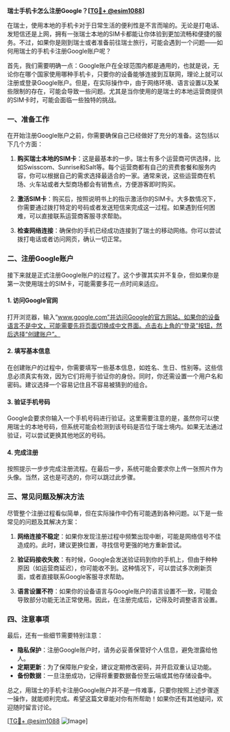 **瑞士手机卡怎么注册Google？[[TG💪+ @esim1088](https://t.me/s/esim1088)]**

在瑞士，使用本地的手机卡对于日常生活的便利性是不言而喻的。无论是打电话、发短信还是上网，拥有一张瑞士本地的SIM卡都能让你体验到更加流畅和便捷的服务。不过，如果你是刚到瑞士或者准备前往瑞士旅行，可能会遇到一个问题——如何用瑞士的手机卡注册Google账户呢？

首先，我们需要明确一点：Google账户在全球范围内都是通用的，也就是说，无论你在哪个国家使用哪种手机卡，只要你的设备能够连接到互联网，理论上就可以注册或登录Google账户。但是，在实际操作中，由于网络环境、语言设置以及某些限制的存在，可能会导致一些问题。尤其是当你使用的是瑞士的本地运营商提供的SIM卡时，可能会面临一些独特的挑战。

### 一、准备工作

在开始注册Google账户之前，你需要确保自己已经做好了充分的准备。这包括以下几个方面：

1. **购买瑞士本地的SIM卡**：这是最基本的一步。瑞士有多个运营商可供选择，比如Swisscom、Sunrise和Salt等。每个运营商都有自己的资费套餐和服务内容，你可以根据自己的需求选择最适合的一家。通常来说，这些运营商在机场、火车站或者大型商场都会有销售点，方便游客即时购买。

2. **激活SIM卡**：购买后，按照说明书上的指示激活你的SIM卡。大多数情况下，你需要通过拨打特定的号码或者发送短信来完成这一过程。如果遇到任何困难，可以直接联系运营商客服寻求帮助。

3. **检查网络连接**：确保你的手机已经成功连接到了瑞士的移动网络。你可以尝试拨打电话或者访问网页，确认一切正常。

### 二、注册Google账户

接下来就是正式注册Google账户的过程了。这个步骤其实并不复杂，但如果你是第一次使用瑞士的SIM卡，可能需要多花一点时间来适应。

#### 1. 访问Google官网

打开浏览器，输入“www.google.com”并访问Google的官方网站。如果你的设备语言不是中文，可能需要先将页面切换成中文界面。点击右上角的“登录”按钮，然后选择“创建账户”。

#### 2. 填写基本信息

在创建账户的过程中，你需要填写一些基本信息，如姓名、生日、性别等。这些信息必须真实有效，因为它们将用于验证你的身份。同时，你还需设置一个用户名和密码。建议选择一个容易记住且不容易被猜到的组合。

#### 3. 验证手机号码

Google会要求你输入一个手机号码进行验证。这里需要注意的是，虽然你可以使用瑞士的本地号码，但系统可能会检测到该号码是否位于瑞士境内。如果无法通过验证，可以尝试更换其他地区的号码。

#### 4. 完成注册

按照提示一步步完成注册流程。在最后一步，系统可能会要求你上传一张照片作为头像。当然，这也是可选的，你可以跳过此步骤。

### 三、常见问题及解决方法

尽管整个注册过程看似简单，但在实际操作中仍有可能遇到各种问题。以下是一些常见的问题及其解决方案：

1. **网络连接不稳定**：如果你发现注册过程中频繁出现中断，可能是网络信号不佳造成的。此时，建议更换位置，寻找信号更强的地方重新尝试。

2. **验证码接收失败**：有时候，Google会发送验证码到你的手机上，但由于种种原因（如运营商延迟），你可能收不到。这种情况下，可以尝试多次刷新页面，或者直接联系Google客服寻求帮助。

3. **语言设置不符**：如果你的设备语言与Google账户的语言设置不一致，可能会导致部分功能无法正常使用。因此，在注册完成后，记得及时调整语言设置。

### 四、注意事项

最后，还有一些细节需要特别注意：

- **隐私保护**：注册Google账户时，请务必妥善保管好个人信息，避免泄露给他人。
- **定期更新**：为了保障账户安全，建议定期修改密码，并开启双重认证功能。
- **备份数据**：一旦注册成功，记得将重要数据备份至云端或其他存储设备中。

总之，用瑞士的手机卡注册Google账户并不是一件难事，只要你按照上述步骤逐一操作，就能顺利完成。希望这篇文章能对你有所帮助！如果你还有其他疑问，欢迎随时留言讨论。

[[TG💪+ @esim1088](https://t.me/s/esim1088) ![Image](https://i.postimg.cc/4NQfJmqS/Snipaste-2025-05-13-00-14-12.png)]